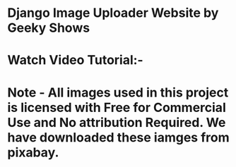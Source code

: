 # Django Image Uploader Website by Geeky Shows 
# Watch Video Tutorial:-
# Note - All images used in this project is licensed with Free for Commercial Use and No attribution Required. We have downloaded these iamges from pixabay. 
 
